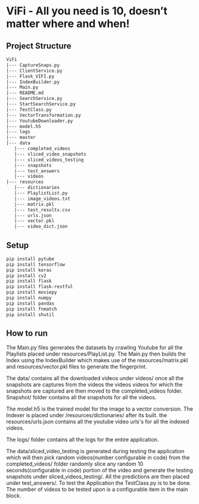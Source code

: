 ﻿# ViFi - All you need is 10, doesn’t matter where and when!

Project Structure
---------------
```html
ViFi
|--- CaptureSnaps.py
|--- ClientService.py
|--- Flask_VIFI.py
|--- IndexBuilder.py
|--- Main.py
|--- README.md
|--- SearchService.py
|--- StartSearchService.py
|--- TestClass.py
|--- VectorTransformation.py
|--- YoutubeDownloader.py
|--- model.h5
|--- logs
|--- master
|--- data
   |--- completed_videos
   |--- sliced_video_snapshots
   |--- sliced_videos_testing
   |--- snapshots
   |--- test_answers
   |--- videos
|--- resources
   |--- dictionaries
   |--- PlaylistList.py
   |--- image_videos.txt
   |--- matrix.pkl
   |--- test_results.csv
   |--- urls.json
   |--- vector.pkl
   |--- video_dict.json
```

Setup
---------------
```html
pip install pytube
pip install tensorflow
pip install keras
pip install cv2
pip install flask
pip install flask-restful
pip install moviepy
pip install numpy
pip install pandas
pip install fnmatch
pip install shutil
```

How to run
---------------
The Main.py files generates the datasets by crawling Youtube for all the Playlists placed under resources/PlayList.py. The Main.py then builds the Index using the IndexBuilder which makes use of the resources/matrix.pkl and resources/vector.pkl files to generate the fingerprint.

The data/ contains all the downloaded videos under videos/ once all the snapshots are captures from the videos the videos videos for which the snapshots are captured are then moved to the completed_videos folder. Snapshot/ folder contains all the snapshots for all the videos.

The model.h5 is the trained model for the image to a vector conversion. The Indexer is placed under /resources/dictionaries/ after its built. the resources/urls.json contains all the youtube video urls's for all the indexed videos. 

The logs/ folder contains all the logs for the entire application.

The data/sliced_video_testing is generated during testing the application which will then pick random videos(number configurable in code) from the completed_videos/ folder randomly slice any random 10 seconds(configurable in code) portion of the video and generate the testing snapshots under sliced_videos_testing/. All the predictions are then placed under test_answers/. To test the Application the TestClass.py  is to be done. The number of videos to be tested upon is a configurable item in the main block.
